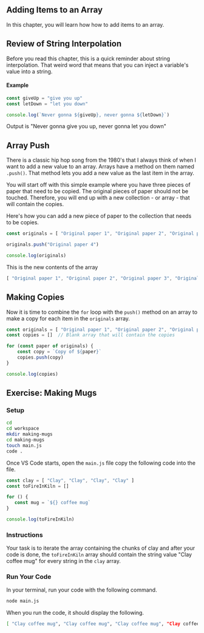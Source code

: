 ## Adding Items to an Array

In this chapter, you will learn how how to add items to an array.

## Review of String Interpolation

Before you read this chapter, this is a quick reminder about string interpolation. That weird word that means that you can inject a variable's value into a string.

#### Example

```js
const giveUp = "give you up"
const letDown = "let you down"

console.log(`Never gonna ${giveUp}, never gonna ${letDown}`)
```

Output is "Never gonna give you up, never gonna let you down"

## Array Push

There is a classic hip hop song from the 1980's that I always think of when I want to add a new value to an array. Arrays have a method on them named `.push()`. That method lets you add a new value as the last item in the array.

You will start off with this simple example where you have three pieces of paper that need to be copied. The original pieces of paper should not be touched. Therefore, you will end up with a new collection - or array - that will contain the copies.

Here's how you can add a new piece of paper to the collection that needs to be copies.

```js
const originals = [ "Original paper 1", "Original paper 2", "Original paper 3" ]

originals.push("Original paper 4")

console.log(originals)
```

This is the new contents of the array

```js
[ "Original paper 1", "Original paper 2", "Original paper 3", "Original paper 4"]
```

## Making Copies

Now it is time to combine the `for` loop with the `push()` method on an array to make a copy for each item in the `originals` array.

```js
const originals = [ "Original paper 1", "Original paper 2", "Original paper 3" ]
const copies = []  // Blank array that will contain the copies

for (const paper of originals) {
	const copy = `Copy of ${paper}`
	copies.push(copy)
}

console.log(copies)
```

## Exercise: Making Mugs

### Setup

```sh
cd
cd workspace
mkdir making-mugs
cd making-mugs
touch main.js
code .
```

Once VS Code starts, open the `main.js` file copy the following code into the file.

```js
const clay = [ "Clay", "Clay", "Clay", "Clay" ]
const toFireInKiln = []

for () {
   const mug = `${} coffee mug`
}

console.log(toFireInKiln)
```

### Instructions

Your task is to iterate the array containing the chunks of clay and after your code is done, the `toFireInKiln` array should contain the string value "Clay coffee mug" for every string in the `clay` array.

### Run Your Code

In your terminal, run your code with the following command.

```sh
node main.js
```

When you run the code, it should display the following.

```sh
[ "Clay coffee mug", "Clay coffee mug", "Clay coffee mug", "Clay coffee mug" ]
```
